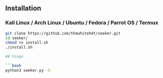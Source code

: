 ## Installation

### Kali Linux / Arch Linux / Ubuntu / Fedora / Parrot OS / Termux

```bash
git clone https://github.com/thewhiteh4t/seeker.git
cd seeker/
chmod +x install.sh
./install.sh

## Usage

```bash
python3 seeker.py -h


